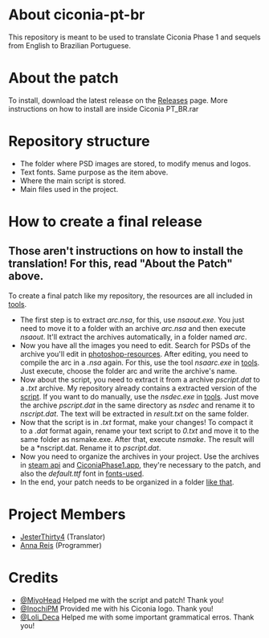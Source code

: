 # About ciconia-pt-br
This repository is meant to be used to translate Ciconia Phase 1 and sequels from English to Brazilian Portuguese.

# About the patch
To install, download the latest release on the [Releases](https://github.com/JesterThirty4/ciconia-pt-br/releases) page. More instructions on how to install are inside Ciconia PT_BR.rar

# Repository structure

- The folder where PSD images are stored, to modify menus and logos.
- Text fonts. Same purpose as the item above.
- Where the main script is stored.
- Main files used in the project.

# How to create a final release
## Those aren't instructions on how to install the translation! For this, read "About the Patch" above.

To create a final patch like my repository, the resources are all included in [tools](https://github.com/JesterThirty4/ciconia-pt-br/tree/master/tools).
- The first step is to extract *arc.nsa*, for this, use *nsaout.exe*. You just need to move it to a folder with an archive *arc.nsa* and then execute *nsaout*. It'll extract the archives automatically, in a folder named *arc*.
- Now you have all the images you need to edit. Search for PSDs of the archive you'll edit in [photoshop-resources](https://github.com/JesterThirty4/ciconia-pt-br/tree/master/photoshop%20resources). After editing, you need to compile the arc in a *.nsa* again. For this, use the tool *nsaarc.exe* in [tools](https://github.com/JesterThirty4/ciconia-pt-br/tree/master/tools). Just execute, choose the folder arc and write the archive's name.
- Now about the script, you need to extract it from a archive *pscript.dat* to a *.txt* archive. My repository already contains a extracted version of the [script](https://github.com/JesterThirty4/ciconia-pt-br/tree/master/script). If you want to do manually, use the  *nsdec.exe* in [tools](https://github.com/JesterThirty4/ciconia-pt-br/tree/master/tools). Just move the archive *pscript.dat* in the same directory as *nsdec* and rename it to *nscript.dat*. The text will be extracted in *result.txt* on the same folder.
- Now that the script is in *.txt* format, make your changes! To compact it to a *.dat* format again, rename your text script to *0.txt* and move it to the same folder as nsmake.exe. After that, execute *nsmake*. The result will be a *nscript.dat. Rename it to *pscript.dat*.
- Now you need to organize the archives in your project. Use the archives in [steam api](https://github.com/JesterThirty4/ciconia-pt-br/tree/master/steam%20api) and [CiconiaPhase1.app](https://github.com/JesterThirty4/ciconia-pt-br/tree/master/CiconiaPhase1.app), they're necessary to the patch, and also the *default.ttf* font in [fonts-used](https://github.com/JesterThirty4/ciconia-pt-br/tree/master/fonts-used).
- In the end, your patch needs to be organized in a folder [like that](https://i.imgur.com/eucxqF9.png).

# Project Members
- [JesterThirty4](https://twitter.com/JesterThirty4) (Translator)
- [Anna Reis](https://twitter.com/MiyoHead) (Programmer)

# Credits
- [@MiyoHead](https://twitter.com/MiyoHead) Helped me with the script and patch! Thank you!
- [@InochiPM](https://twitter.com/InochiPM) Provided me with his Ciconia logo. Thank you!
- [@Loli_Deca](https://twitter.com/Loli_Deca) Helped me with some important grammatical erros. Thank you!
